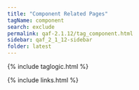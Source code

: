 ```yaml
---
title: "Component Related Pages"
tagName: component
search: exclude
permalink: qaf-2.1.12/tag_component.html
sidebar: qaf_2_1_12-sidebar
folder: latest
---
```

{% include taglogic.html %}

{% include links.html %}
